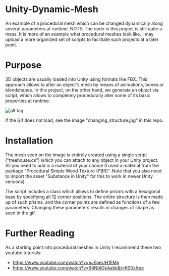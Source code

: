 # Unity-Dynamic-Mesh
An example of a procedural mesh which can be changed dynamically along several parameters at runtime.
NOTE: The code in this project is still quite a mess. It is more of an example what procedural meshes look like. I may upload a more organized set of scripts to facilitate such projects at a later point. 

# Purpose
3D objects are usually loaded into Unity using formats like FBX. This approach allows to alter an object's mesh by means of animations, bones or blendshapes. In this project, on the other hand, we generate an object via script, which allows to completely procedurally alter some of its basic properties at runtime. 

![alt tag](https://github.com/mariusrubo/Unity-Dynamic-Mesh/blob/master/changing_structure.gif)

If the Gif does not load, see the image "changing_structure.jpg" in this repo. 

# Installation
The mesh seen on the image is entirely created using a single script ("treehouse.cs") which you can attach to any object in your Unity project. All you need to add is a material of your choice (I used a material from the package "Procedural Simple Wood Texture (PBR)". Note that you also need to import the asset "Substance in Unity" for this to work in newer Unity versions).

The script includes a class which allows to define prisms with a hexagonal base by specifying all 12 corner positions. The entire structure is then made up of such prisms, and the corner points are defined as functions of a few parameters. Changing these parameters results in changes of shape as seen in the gif. 

# Further Reading
As a starting point into procedural meshes in Unity I recommend these two youtube tutorials:
* https://www.youtube.com/watch?v=eJEpeUH1EMg
* https://www.youtube.com/watch?v=64NblGkAabk&t=600sfree 
